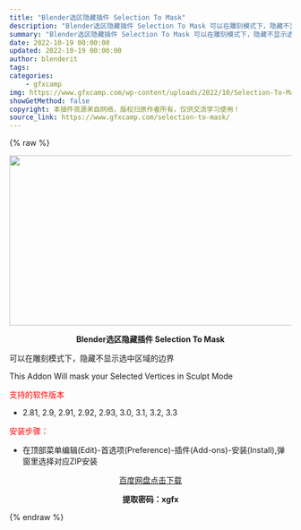 ```yaml
---
title: "Blender选区隐藏插件 Selection To Mask"
description: "Blender选区隐藏插件 Selection To Mask 可以在雕刻模式下，隐藏不显示选中区域的边界 This Addon Will mask your Selected Vertices in..."
summary: "Blender选区隐藏插件 Selection To Mask 可以在雕刻模式下，隐藏不显示选中区域的边界 This Addon Will mask your Selected Vertices in..."
date: 2022-10-19 00:00:00
updated: 2022-10-19 00:00:00
author: blenderit
tags: 
categories:
    - gfxcamp
img: https://www.gfxcamp.com/wp-content/uploads/2022/10/Selection-To-Mask.jpg
showGetMethod: false
copyright: 本插件资源来自网络，版权归原作者所有，仅供交流学习使用！
source_link: https://www.gfxcamp.com/selection-to-mask/
---
```


{% raw %}
<div><p><img decoding="async" class="aligncenter size-full wp-image-107616" src="https://www.gfxcamp.com/wp-content/uploads/2022/10/Selection-To-Mask.jpg" data-src="https://www.gfxcamp.com/wp-content/uploads/2022/10/Selection-To-Mask.jpg" alt="" width="590" height="304" data-srcset="https://www.gfxcamp.com/wp-content/uploads/2022/10/Selection-To-Mask.jpg 590w, https://www.gfxcamp.com/wp-content/uploads/2022/10/Selection-To-Mask-150x77.jpg 150w" data-sizes="(max-width: 590px) 100vw, 590px"></p><p style="text-align: center;"><strong>Blender选区隐藏插件 Selection To Mask</strong></p><p>可以在雕刻模式下，隐藏不显示选中区域的边界</p><p>This Addon Will mask your Selected Vertices in Sculpt Mode</p><p><span style="color: #ff0000;">支持的软件版本</span></p><ul>
<li>2.81, 2.9, 2.91, 2.92, 2.93, 3.0, 3.1, 3.2, 3.3</li>
</ul><p><span style="color: #ff0000;">安装步骤：</span></p><ul>
<li>在顶部菜单编辑(Edit)-首选项(Preference)-插件(Add-ons)-安装(Install),弹窗里选择对应ZIP安装</li>
</ul><p style="text-align: center;"><a class="maxbutton-3 maxbutton maxbutton-baidu" target="_blank" rel="noopener" href="https://pan.baidu.com/s/1n81rUwjK4_oDQMBZtDOvkQ?pwd=xgfx"><span class="mb-text">百度网盘点击下载</span></a></p><p style="text-align: center;"><strong>提取密码：xgfx</strong></p></div>
<div style="display: none">gfxcamp</div>
{% endraw %}